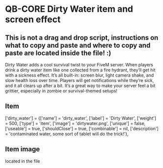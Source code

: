# QB-CORE Dirty Water item and screen effect 

## This is not a drag and drop script, instructions on what to copy and paste and where to copy and paste are located inside the file! :) 

Dirty Water adds a cool survival twist to your FiveM server. When players drink a dirty water item like one collected from a fire hydrant, they’ll get hit with a sickness effect. It’s all built-in: screen blur, light camera shake, and slow health loss over time. Players will get notifications while they’re sick, and it all clears up after a bit. It’s a great way to make your server feel a bit grittier, especially in zombie or survival-themed setups! 

## Item 
['dirty_water'] = {['name'] = 'dirty_water', ['label'] = 'Dirty Water', ['weight'] = 500, ['type'] = 'item', ['image'] = 'dirtywater.png', ['unique'] = false, ['useable'] = true, ['shouldClose'] = true, ['combinable'] = nil, ['description'] = 'contaminated water, some sort of tablet will do the trick!'},

## Item image
located in the file 
